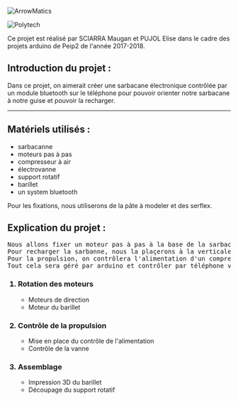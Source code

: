 ![ArrowMatics](https://image.noelshack.com/fichiers/2018/03/3/1516189331-arrowmatics.png)

![Polytech](http://www.polytechnice.fr/jahia/jsp/jahia/templates/inc/img/polytech_nice-sophia.png)

Ce projet est réalisé par SCIARRA Maugan et PUJOL Elise dans le cadre des projets arduino de Peip2 de l'année 2017-2018.

<h2>Introduction du projet : </h2>
<p>
Dans ce projet, on aimerait créer une sarbacane électronique contrôlée par un module bluetooth sur le téléphone pour pouvoir orienter notre sarbacane à notre guise et pouvoir la recharger.</p>
<hr>

<h2>Matériels utilisés :  </h2>

<ul>
<li>sarbacanne </li>
<li> moteurs pas à pas </li>
<li> compresseur à air </li>
<li> électrovanne </li>
<li> support rotatif </li>
<li> barillet </li>
<li> un system bluetooth </li> </ul>

<p> Pour les fixations, nous utiliserons de la pâte à modeler et des serflex. </p>

<h2> Explication du projet : </h2>
<pre>
Nous allons fixer un moteur pas à pas à la base de la sarbacane pour pouvoir contrôler l'inclinaison de celle-ci. En ce qui concerne la rotation de droite à gauche, elle sera evectuée via le mouvement de la plateforme sur laquelle le lanceur sera fixé.
Pour recharger la sarbanne, nous la plaçerons à la verticale sous un barillet. Celui-ci tournera en laissant tomber une flechette directement dans l'orifice de la sarbacanne.
Pour la propulsion, on contrôlera l'alimentation d'un compresseur à air et l'ouverture d'une vanne pour relâcher la pression.
Tout cela sera géré par arduino et contrôler par téléphone via Bluetooth.</pre>

<ol>
  <h3><li>Rotation des moteurs</h3><ul>
  <li>Moteurs de direction</li>
  <li>Moteur du barillet </li></ul></li>
  
<h3><li>Contrôle de la propulsion</h3><ul>
   <li> Mise en place du contrôle de l'alimentation</li>
  <li> Contrôle de la vanne</li></ul></li>
  
 <h3><li>Assemblage </h3><ul>
 <li> Impression 3D du barillet</li>
 <li>Découpage du support rotatif </li></ul></li>
 </ol>



